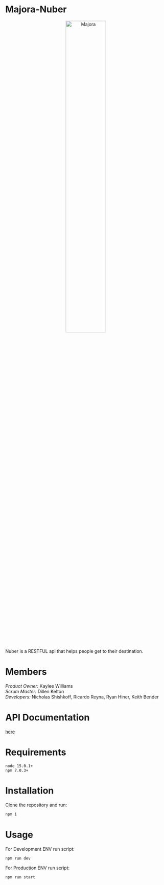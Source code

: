 # Majora-Nuber

<p align="center">
<img src="https://i.ytimg.com/vi/vbMQfaG6lo8/maxresdefault.jpg" alt="Majora" width="50%" /><br/>
</p>

Nuber is a RESTFUL api that helps people get to their destination.

# Members

_Product Owner:_ Kaylee Williams<br />
_Scrum Master:_ Dillen Kelton<br />
_Developers:_ Nicholas Shishkoff, Ricardo Reyna, Ryan Hiner, Keith Bender<br />

# API Documentation

[ here ](docs/Api.md) 

# Requirements

```
node 15.0.1+
npm 7.0.3+
```


# Installation

Clone the repository and run:

```bash
npm i
```

# Usage

For Development ENV run script:

```
npm run dev
```

For Production ENV run script:

```
npm run start
```
